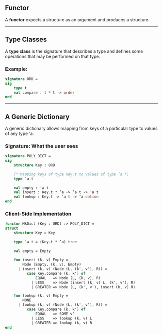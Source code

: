 ## Functor
A **functor** expects a structure as an argument and produces a structure.

---
## Type Classes
A **type class** is the signature that describes a type and defines some operations that may be performed on that type.  

### Example:
```sml
signature ORD =
sig
    type t
    val compare : t * t -> order
end
```
---
## A Generic Dictionary

A generic dictionary allows mapping from keys of a particular type to values of any type 'a.

### Signature: What the user sees
```sml
signature POLY_DICT =
sig
    structure Key : ORD
    
    (* Mapping keys of type Key.t to values of type ’a *)
    type ’a t
    
    val empty : ’a t
    val insert : Key.t * ’a -> ’a t -> ’a t
    val lookup : Key.t -> ’a t -> ’a option
end
```

### Client-Side Implementation
```sml
functor MkDict (Key : ORD) :> POLY_DICT =
struct
    structure Key = Key
    
    type ’a t = (Key.t * ’a) tree
    
    val empty = Empty
    
    fun insert (k, v) Empty = 
        Node (Empty, (k, v), Empty)
      | insert (k, v) (Node (L, (k', v'), R)) =
          case Key.compare (k, k') of
              EQUAL   => Node (L, (k, v), R)
            | LESS    => Node (insert (k, v) L, (k', v'), R)
            | GREATER => Node (L, (k', v'), insert (k, v) R)

    fun lookup (k, v) Empty = 
        NONE
      | lookup (k, v) (Node (L, (k', v'), R)) =
          case Key.compare (k, k') of
              EQUAL   => SOME v'
            | LESS    => lookup (k, v) L
            | GREATER => lookup (k, v) R
end
```

